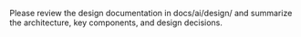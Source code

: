 Please review the design documentation in docs/ai/design/ and summarize the architecture, key components, and design decisions.

